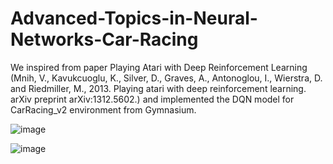 # Advanced-Topics-in-Neural-Networks-Car-Racing

We inspired from paper Playing Atari with Deep Reinforcement Learning (Mnih, V., Kavukcuoglu, K., Silver, D., Graves, A., Antonoglou, I., Wierstra, D. and Riedmiller, M., 2013. Playing atari with deep reinforcement
learning. arXiv preprint arXiv:1312.5602.) and implemented the DQN model for CarRacing_v2 environment from Gymnasium.


![image](https://github.com/Nick24-hub/Advanced-Topics-in-Neural-Networks-Car-Racing/assets/61914701/ce5d5b15-78b7-45d3-8eb1-f6f84ab7e6c5)

![image](https://github.com/Nick24-hub/Advanced-Topics-in-Neural-Networks-Car-Racing/assets/61914701/62b417a9-fc0c-4975-8f0a-259fde3defb2)
